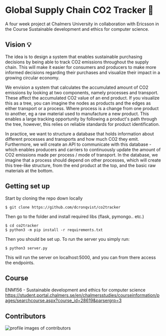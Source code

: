 # Global Supply Chain CO2 Tracker 🌱
A four week project at Chalmers University in collaboration with Ericsson in the Course Sustainable development and ethics for computer science.

## Vision 💡
The idea is to design a system that enables sustainable purchasing decisions by being able to track CO2 emissions throughout the supply chain. This will make it easier for consumers and producers to make more informed decisions regarding their purchases and visualize their impact in a growing circular economy.

We envision a system that calculates the accumulated amount of CO2 emissions by looking at two components, namely processes and transport. These affect the accumulated CO2 value of an end product. If you visualize this as a tree, you can imagine the nodes as products and the edges as either transport or a process. Where process is a change from one product to another, eg a raw material used to manufacture a new product. This enables a large tracking opportunity by following a product's path through the tree, however, this relies on reliable standards for product identification.

In practice, we want to structure a database that holds information about different processes and transports and how much CO2 they emit. Furthermore, we will create an API to communicate with this database - which enables producers and carriers to continuously update the amount of CO2 emissions made per process / mode of transport. In the database, we imagine that a process should depend on other processes, which will create this tree-like structure, from the end product at the top, and the basic raw materials at the bottom.

## Getting set up

Start by cloning the repo down locally
```shell
$ git clone https://github.com/dcronqvist/co2tracker
```
Then go to the folder and install required libs (flask, pymongo.. etc.)
```shell
$ cd co2tracker
$ python3 -m pip install -r requirements.txt
```
Then you should be set up.
To run the server you simply run:
```shell
$ python3 server.py
```
This will run the server on localhost:5000, and you can from there access the endpoints.

## Course 
ENM156 - Sustainable development and ethics for computer science
https://student.portal.chalmers.se/en/chalmersstudies/courseinformation/pages/searchcourse.aspx?course_id=28619&parsergrp=3

## Contributors
![profile images of contributors](https://contributors-img.web.app/image?repo=dcronqvist/co2tracker)
